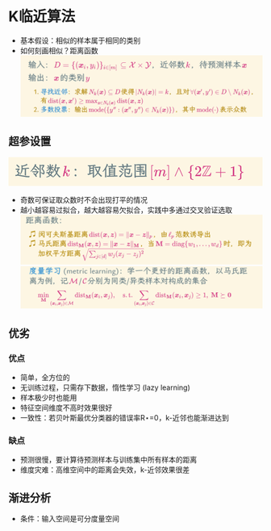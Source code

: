 # K临近算法
* 基本假设：相似的样本属于相同的类别
* 如何刻画相似？距离函数
![alt text](image.png)

## 超参设置
![alt text](image-1.png)
* 奇数可保证取众数时不会出现打平的情况
* 越小越容易过拟合，越大越容易欠拟合，实践中多通过交叉验证选取
![alt text](image-2.png)
![alt text](image-3.png)

## 优劣
### 优点
* 简单，全方位的
* 无训练过程，只需存下数据，惰性学习 (lazy learning)
* 样本极少时也能用
* 特征空间维度不高时效果很好
* 一致性：若贝叶斯最优分类器的错误率R⋆=0，k-近邻也能渐进达到
### 缺点
* 预测很慢，要计算待预测样本与训练集中所有样本的距离
* 维度灾难：高维空间中的距离会失效，k-近邻效果很差

## 渐进分析
* 条件：输入空间是可分度量空间